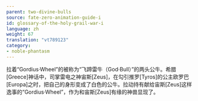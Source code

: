 ```yaml
---
parent: two-divine-bulls
source: fate-zero-animation-guide-i
id: glossary-of-the-holy-grail-war-i
language: zh
weight: 67
translation: "vt789123"
category:
- noble-phantasm
---
```


拉着“Gordius·Wheel”的被称为“飞蹄雷牛（God·Bull）”的两头公牛。希腊[Greece]神话中，司掌雷电之神宙斯[Zeus]，在勾引推罗[Tyros]的公主欧罗巴[Europa]之时，把自己的身形变成了白色的公牛。拉动持有献给宙斯[Zeus]这样逸事的“Gordius·Wheel”，作为和宙斯[Zeus]有缘的神兽显现了。
